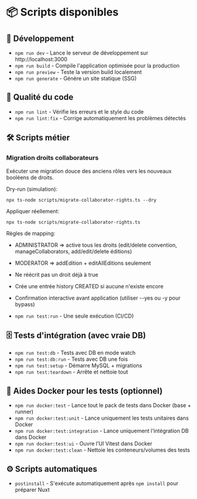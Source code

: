 # 📦 Scripts disponibles

## 🚀 Développement

- `npm run dev` - Lance le serveur de développement sur http://localhost:3000
- `npm run build` - Compile l'application optimisée pour la production
- `npm run preview` - Teste la version build localement
- `npm run generate` - Génère un site statique (SSG)

## 🧹 Qualité du code

- `npm run lint` - Vérifie les erreurs et le style du code
- `npm run lint:fix` - Corrige automatiquement les problèmes détectés

## 🛠️ Scripts métier

### Migration droits collaborateurs

Exécuter une migration douce des anciens rôles vers les nouveaux booléens de droits.

Dry-run (simulation):

```
npx ts-node scripts/migrate-collaborator-rights.ts --dry
```

Appliquer réellement:

```
npx ts-node scripts/migrate-collaborator-rights.ts
```

Règles de mapping:

- ADMINISTRATOR => active tous les droits (edit/delete convention, manageCollaborators, add/edit/delete éditions)
- MODERATOR => addEdition + editAllEditions seulement
- Ne réécrit pas un droit déjà à true
- Crée une entrée history CREATED si aucune n'existe encore
- Confirmation interactive avant application (utiliser --yes ou -y pour bypass)

- `npm run test:run` - Une seule exécution (CI/CD)

## 🗄️ Tests d'intégration (avec vraie DB)

- `npm run test:db` - Tests avec DB en mode watch
- `npm run test:db:run` - Tests avec DB une fois
- `npm run test:setup` - Démarre MySQL + migrations
- `npm run test:teardown` - Arrête et nettoie tout

## 🐳 Aides Docker pour les tests (optionnel)

- `npm run docker:test` - Lance tout le pack de tests dans Docker (base + runner)
- `npm run docker:test:unit` - Lance uniquement les tests unitaires dans Docker
- `npm run docker:test:integration` - Lance uniquement l’intégration DB dans Docker
- `npm run docker:test:ui` - Ouvre l’UI Vitest dans Docker
- `npm run docker:test:clean` - Nettoie les conteneurs/volumes des tests

## ⚙️ Scripts automatiques

- `postinstall` - S'exécute automatiquement après `npm install` pour préparer Nuxt
